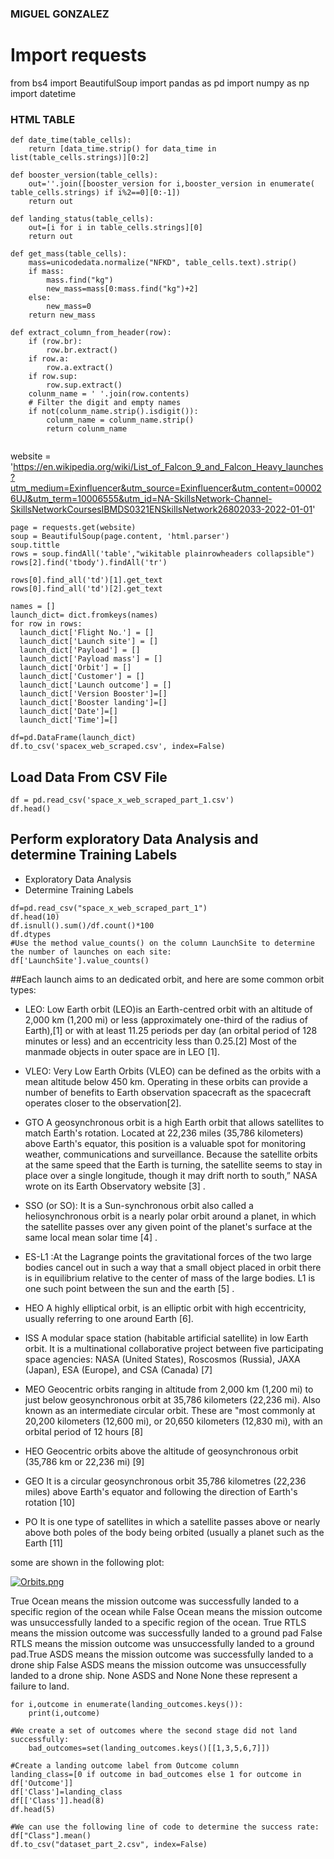### MIGUEL GONZALEZ
# Import requests

from bs4 import BeautifulSoup
import pandas as pd
import numpy as np
import datetime

### HTML TABLE

```
def date_time(table_cells):
    return [data_time.strip() for data_time in list(table_cells.strings)][0:2]

def booster_version(table_cells):
    out=''.join([booster_version for i,booster_version in enumerate( table_cells.strings) if i%2==0][0:-1])
    return out

def landing_status(table_cells):
    out=[i for i in table_cells.strings][0]
    return out

def get_mass(table_cells):
    mass=unicodedata.normalize("NFKD", table_cells.text).strip()
    if mass:
        mass.find("kg")
        new_mass=mass[0:mass.find("kg")+2]
    else:
        new_mass=0
    return new_mass

def extract_column_from_header(row):
    if (row.br):
        row.br.extract()
    if row.a:
        row.a.extract()
    if row.sup:
        row.sup.extract()    
    colunm_name = ' '.join(row.contents)
    # Filter the digit and empty names
    if not(colunm_name.strip().isdigit()):
        colunm_name = colunm_name.strip()
        return colunm_name    
        
```

website = 'https://en.wikipedia.org/wiki/List_of_Falcon_9_and_Falcon_Heavy_launches?utm_medium=Exinfluencer&utm_source=Exinfluencer&utm_content=000026UJ&utm_term=10006555&utm_id=NA-SkillsNetwork-Channel-SkillsNetworkCoursesIBMDS0321ENSkillsNetwork26802033-2022-01-01'

```
page = requests.get(website)
soup = BeautifulSoup(page.content, 'html.parser')
soup.tittle
rows = soup.findAll('table',"wikitable plainrowheaders collapsible")
rows[2].find('tbody').findAll('tr')

rows[0].find_all('td')[1].get_text
rows[0].find_all('td')[2].get_text

names = [] 
launch_dict= dict.fromkeys(names)
for row in rows:
  launch_dict['Flight No.'] = []
  launch_dict['Launch site'] = []
  launch_dict['Payload'] = []
  launch_dict['Payload mass'] = []
  launch_dict['Orbit'] = []
  launch_dict['Customer'] = []
  launch_dict['Launch outcome'] = []
  launch_dict['Version Booster']=[]
  launch_dict['Booster landing']=[]
  launch_dict['Date']=[]
  launch_dict['Time']=[]

df=pd.DataFrame(launch_dict)
df.to_csv('spacex_web_scraped.csv', index=False)
```

## Load Data From CSV File
``` 
df = pd.read_csv('space_x_web_scraped_part_1.csv')
df.head() 
```

## Perform exploratory Data Analysis and determine Training Labels
* Exploratory Data Analysis
* Determine Training Labels

``` 
df=pd.read_csv("space_x_web_scraped_part_1")
df.head(10) 
df.isnull().sum()/df.count()*100
df.dtypes
#Use the method value_counts() on the column LaunchSite to determine the number of launches on each site:
df['LaunchSite'].value_counts()

``` 

##Each launch aims to an dedicated orbit, and here are some common orbit types:

* LEO: Low Earth orbit (LEO)is an Earth-centred orbit with an altitude of 2,000 km (1,200 mi) or less (approximately one-third of the radius of Earth),[1] or with at least 11.25 periods per day (an orbital period of 128 minutes or less) and an eccentricity less than 0.25.[2] Most of the manmade objects in outer space are in LEO [1].

* VLEO: Very Low Earth Orbits (VLEO) can be defined as the orbits with a mean altitude below 450 km. Operating in these orbits can provide a number of benefits to Earth observation spacecraft as the spacecraft operates closer to the observation[2].

* GTO A geosynchronous orbit is a high Earth orbit that allows satellites to match Earth's rotation. Located at 22,236 miles (35,786 kilometers) above Earth's equator, this position is a valuable spot for monitoring weather, communications and surveillance. Because the satellite orbits at the same speed that the Earth is turning, the satellite seems to stay in place over a single longitude, though it may drift north to south,” NASA wrote on its Earth Observatory website [3] .

* SSO (or SO): It is a Sun-synchronous orbit also called a heliosynchronous orbit is a nearly polar orbit around a planet, in which the satellite passes over any given point of the planet's surface at the same local mean solar time [4] .

* ES-L1 :At the Lagrange points the gravitational forces of the two large bodies cancel out in such a way that a small object placed in orbit there is in equilibrium relative to the center of mass of the large bodies. L1 is one such point between the sun and the earth [5] .

* HEO A highly elliptical orbit, is an elliptic orbit with high eccentricity, usually referring to one around Earth [6].

* ISS A modular space station (habitable artificial satellite) in low Earth orbit. It is a multinational collaborative project between five participating space agencies: NASA (United States), Roscosmos (Russia), JAXA (Japan), ESA (Europe), and CSA (Canada) [7]

* MEO Geocentric orbits ranging in altitude from 2,000 km (1,200 mi) to just below geosynchronous orbit at 35,786 kilometers (22,236 mi). Also known as an intermediate circular orbit. These are "most commonly at 20,200 kilometers (12,600 mi), or 20,650 kilometers (12,830 mi), with an orbital period of 12 hours [8]

* HEO Geocentric orbits above the altitude of geosynchronous orbit (35,786 km or 22,236 mi) [9]

* GEO It is a circular geosynchronous orbit 35,786 kilometres (22,236 miles) above Earth's equator and following the direction of Earth's rotation [10]

* PO It is one type of satellites in which a satellite passes above or nearly above both poles of the body being orbited (usually a planet such as the Earth [11]

some are shown in the following plot:

[![Orbits.png](https://i.postimg.cc/k5Vj93bg/Orbits.png)](https://postimg.cc/CZgCH273)

True Ocean means the mission outcome was successfully landed to a specific region of the ocean while False Ocean means the mission outcome was unsuccessfully landed to a specific region of the ocean. True RTLS means the mission outcome was successfully landed to a ground pad False RTLS means the mission outcome was unsuccessfully landed to a ground pad.True ASDS means the mission outcome was successfully landed to a drone ship False ASDS means the mission outcome was unsuccessfully landed to a drone ship. None ASDS and None None these represent a failure to land.

```
for i,outcome in enumerate(landing_outcomes.keys()):
    print(i,outcome)
    
#We create a set of outcomes where the second stage did not land successfully:
    bad_outcomes=set(landing_outcomes.keys()[[1,3,5,6,7]])
    
#Create a landing outcome label from Outcome column
landing_class=[0 if outcome in bad_outcomes else 1 for outcome in df['Outcome']]
df['Class']=landing_class
df[['Class']].head(8)
df.head(5)

#We can use the following line of code to determine the success rate:
df["Class"].mean()
df.to_csv("dataset_part_2.csv", index=False)
```
